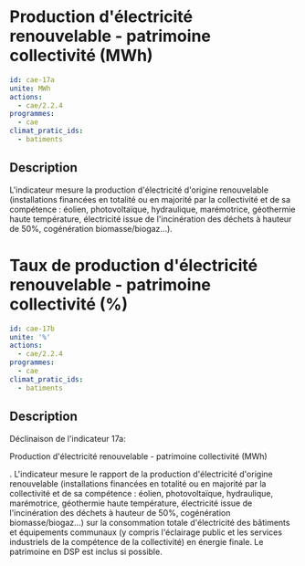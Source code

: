 # Production d'électricité renouvelable - patrimoine collectivité (MWh)
```yaml
id: cae-17a
unite: MWh
actions:
  - cae/2.2.4
programmes:
  - cae
climat_pratic_ids:
  - batiments
```
## Description
L'indicateur mesure la production d'électricité d'origine renouvelable (installations financées en totalité ou en majorité par la collectivité et de sa compétence : éolien, photovoltaïque, hydraulique, marémotrice, géothermie haute température, électricité issue de l'incinération des déchets à hauteur de 50%, cogénération biomasse/biogaz...).




# Taux de production d'électricité renouvelable  - patrimoine collectivité (%)
```yaml
id: cae-17b
unite: '%'
actions:
  - cae/2.2.4
programmes:
  - cae
climat_pratic_ids:
  - batiments
```
## Description
Déclinaison de l'indicateur 17a:

Production d'électricité renouvelable - patrimoine collectivité (MWh)

. L'indicateur mesure le rapport de la production d'électricité d'origine renouvelable (installations financées en totalité ou en majorité par la collectivité et de sa compétence : éolien, photovoltaïque, hydraulique, marémotrice, géothermie haute température, électricité issue de l'incinération des déchets à hauteur de 50%, cogénération biomasse/biogaz...) sur la consommation totale d'électricité des bâtiments et équipements communaux (y compris l'éclairage public et les services industriels de la compétence de la collectivité) en énergie finale. Le patrimoine en DSP est inclus si possible.




